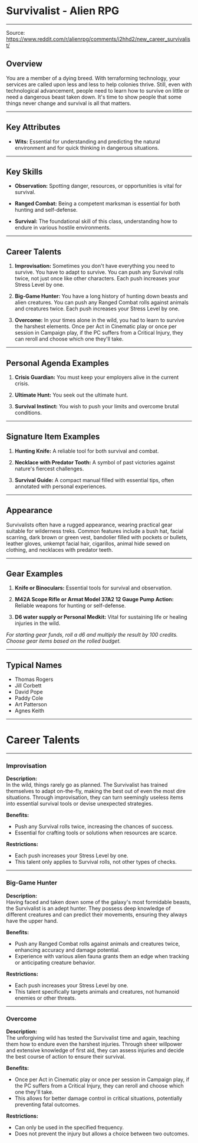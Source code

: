 # Survivalist - Alien RPG

---

Source: https://www.reddit.com/r/alienrpg/comments/i2hhd2/new_career_survivalist/

## Overview

You are a member of a dying breed. With terraforming technology, your services are called upon less and less to help colonies thrive. Still, even with technological advancement, people need to learn how to survive on little or need a dangerous beast taken down. It's time to show people that some things never change and survival is all that matters.

---

## Key Attributes

- **Wits:** Essential for understanding and predicting the natural environment and for quick thinking in dangerous situations.

---

## Key Skills

- **Observation:** Spotting danger, resources, or opportunities is vital for survival.
  
- **Ranged Combat:** Being a competent marksman is essential for both hunting and self-defense.
  
- **Survival:** The foundational skill of this class, understanding how to endure in various hostile environments.

---

## Career Talents

1. **Improvisation:** Sometimes you don't have everything you need to survive. You have to adapt to survive. You can push any Survival rolls twice, not just once like other characters. Each push increases your Stress Level by one.
  
2. **Big-Game Hunter:** You have a long history of hunting down beasts and alien creatures. You can push any Ranged Combat rolls against animals and creatures twice. Each push increases your Stress Level by one.
  
3. **Overcome:** In your times alone in the wild, you had to learn to survive the harshest elements. Once per Act in Cinematic play or once per session in Campaign play, if the PC suffers from a Critical Injury, they can reroll and choose which one they'll take.

---

## Personal Agenda Examples

1. **Crisis Guardian:** You must keep your employers alive in the current crisis.
  
2. **Ultimate Hunt:** You seek out the ultimate hunt.
  
3. **Survival Instinct:** You wish to push your limits and overcome brutal conditions.

---

## Signature Item Examples

1. **Hunting Knife:** A reliable tool for both survival and combat.
  
2. **Necklace with Predator Tooth:** A symbol of past victories against nature's fiercest challenges.
  
3. **Survival Guide:** A compact manual filled with essential tips, often annotated with personal experiences.

---

## Appearance

Survivalists often have a rugged appearance, wearing practical gear suitable for wilderness treks. Common features include a bush hat, facial scarring, dark brown or green vest, bandolier filled with pockets or bullets, leather gloves, unkempt facial hair, cigarillos, animal hide sewed on clothing, and necklaces with predator teeth.

---

## Gear Examples

1. **Knife or Binoculars:** Essential tools for survival and observation.
  
2. **M42A Scope Rifle or Armat Model 37A2 12 Gauge Pump Action:** Reliable weapons for hunting or self-defense.
  
3. **D6 water supply or Personal Medkit:** Vital for sustaining life or healing injuries in the wild.

*For starting gear funds, roll a d6 and multiply the result by 100 credits. Choose gear items based on the rolled budget.*

---

## Typical Names

- Thomas Rogers
- Jill Corbett
- David Pope
- Paddy Cole
- Art Patterson
- Agnes Keith

---

# Career Talents

---

### Improvisation

**Description:**  
In the wild, things rarely go as planned. The Survivalist has trained themselves to adapt on-the-fly, making the best out of even the most dire situations. Through improvisation, they can turn seemingly useless items into essential survival tools or devise unexpected strategies.

**Benefits:**  
- Push any Survival rolls twice, increasing the chances of success.
- Essential for crafting tools or solutions when resources are scarce.

**Restrictions:**  
- Each push increases your Stress Level by one.
- This talent only applies to Survival rolls, not other types of checks.

---

### Big-Game Hunter

**Description:**  
Having faced and taken down some of the galaxy's most formidable beasts, the Survivalist is an adept hunter. They possess deep knowledge of different creatures and can predict their movements, ensuring they always have the upper hand.

**Benefits:**  
- Push any Ranged Combat rolls against animals and creatures twice, enhancing accuracy and damage potential.
- Experience with various alien fauna grants them an edge when tracking or anticipating creature behavior.

**Restrictions:**  
- Each push increases your Stress Level by one.
- This talent specifically targets animals and creatures, not humanoid enemies or other threats.

---

### Overcome

**Description:**  
The unforgiving wild has tested the Survivalist time and again, teaching them how to endure even the harshest injuries. Through sheer willpower and extensive knowledge of first aid, they can assess injuries and decide the best course of action to ensure their survival.

**Benefits:**  
- Once per Act in Cinematic play or once per session in Campaign play, if the PC suffers from a Critical Injury, they can reroll and choose which one they'll take.
- This allows for better damage control in critical situations, potentially preventing fatal outcomes.

**Restrictions:**  
- Can only be used in the specified frequency.
- Does not prevent the injury but allows a choice between two outcomes.


